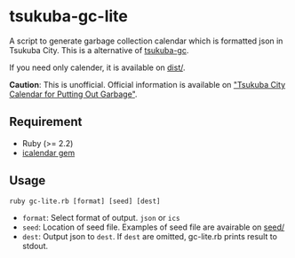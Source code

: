 # tsukuba-gc-lite
A script to generate garbage collection calendar which is formatted json in Tsukuba City. This is a alternative of [tsukuba-gc](https://github.com/ysakasin/tsukuba-gc).

If you need only calender, it is available on [dist/](./dist).

**Caution**: This is unofficial. Official information is available on ["Tsukuba City Calendar for Putting Out Garbage"](http://www.city.tsukuba.ibaraki.jp/14211/14244/001115.html).


## Requirement

- Ruby (>= 2.2)
- [icalendar gem](https://rubygems.org/gems/icalendar/)


## Usage

```
ruby gc-lite.rb [format] [seed] [dest]
```

- `format`: Select format of output. `json` or `ics`
- `seed`: Location of seed file. Examples of seed file are avairable on [seed/](./seed)
- `dest`: Output json to `dest`. If `dest` are omitted, gc-lite.rb prints result to stdout.
